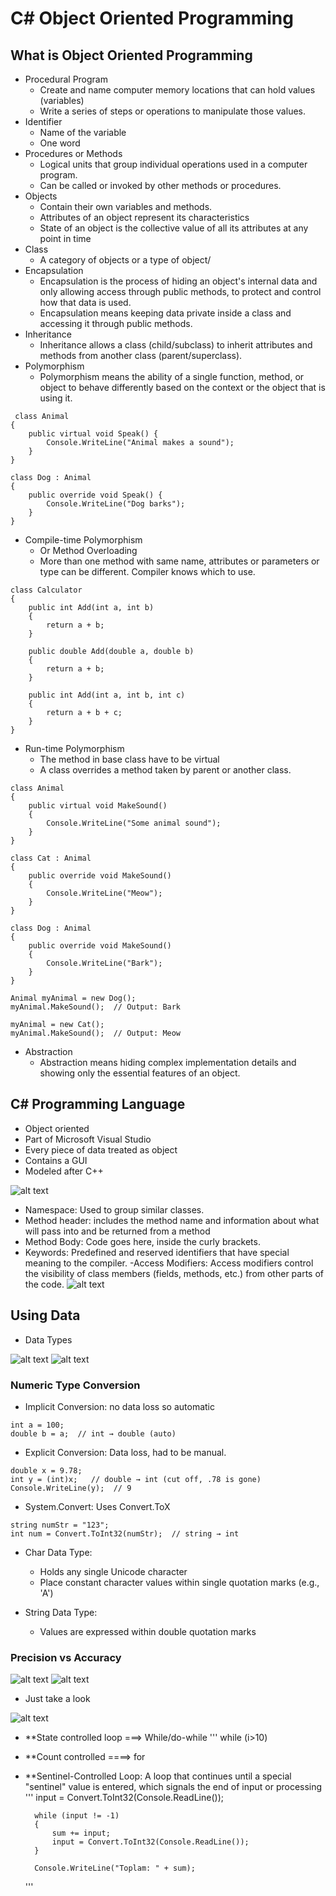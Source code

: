 # C# Object Oriented Programming

## What is Object Oriented Programming
- Procedural Program
  - Create and name computer memory locations that can hold values (variables)
  - Write a series of steps or operations to manipulate those values.
- Identifier
  - Name of the variable
  - One word
- Procedures or Methods
  - Logical units that group individual operations used in a computer program.
  - Can be called or invoked by other methods or procedures.
- Objects
  - Contain their own variables and methods.
  - Attributes of an object represent its characteristics
  - State of an object is the collective value of all its
attributes at any point in time
- Class
  - A category of objects or a type of object/
- Encapsulation
  - Encapsulation is the process of hiding an object's internal data and only allowing access through public methods, to protect and control how that data is used.
  - Encapsulation means keeping data private inside a class and accessing it through public methods.
- Inheritance
  - Inheritance allows a class (child/subclass) to inherit attributes and methods from another class (parent/superclass).
- Polymorphism
  - Polymorphism means the ability of a single function, method, or object to behave differently based on the context or the object that is using it.
```
 class Animal
{
    public virtual void Speak() {
        Console.WriteLine("Animal makes a sound");
    }
}

class Dog : Animal
{
    public override void Speak() {
        Console.WriteLine("Dog barks");
    }
}
```
- Compile-time Polymorphism
  - Or Method Overloading
  - More than one method with same name, attributes or parameters or type can be different. Compiler knows which to use.
```
class Calculator
{
    public int Add(int a, int b)
    {
        return a + b;
    }

    public double Add(double a, double b)
    {
        return a + b;
    }

    public int Add(int a, int b, int c)
    {
        return a + b + c;
    }
}
```

- Run-time Polymorphism
  - The method in base class have to be virtual
  - A class overrides a method taken by parent or another class.
```
class Animal
{
    public virtual void MakeSound()
    {
        Console.WriteLine("Some animal sound");
    }
}

class Cat : Animal
{
    public override void MakeSound()
    {
        Console.WriteLine("Meow");
    }
}

class Dog : Animal
{
    public override void MakeSound()
    {
        Console.WriteLine("Bark");
    }
}

Animal myAnimal = new Dog();
myAnimal.MakeSound();  // Output: Bark

myAnimal = new Cat();
myAnimal.MakeSound();  // Output: Meow
```



- Abstraction
  - Abstraction means hiding complex implementation details and showing only the essential features of an object.


## C# Programming Language
- Object oriented
- Part of Microsoft Visual Studio
- Every piece of data treated as object
- Contains a GUI
- Modeled after C++

![alt text](image.png)

- Namespace: Used to group similar classes.
- Method header: includes the method name and information about what
will pass into and be returned from a method
- Method Body: Code goes here, inside the curly brackets.
- Keywords: Predefined and reserved identifiers that have special
meaning to the compiler.
-Access Modifiers: Access modifiers control the visibility of class members (fields, methods, etc.) from other parts of the code.
![alt text](image-2.png)

## Using Data

- Data Types

![alt text](image-3.png)
![alt text](image-4.png)

### Numeric Type Conversion
- Implicit Conversion: no data loss so automatic
```
int a = 100;
double b = a;  // int → double (auto)
```
- Explicit Conversion: Data loss, had to be manual.
```
double x = 9.78;
int y = (int)x;   // double → int (cut off, .78 is gone)
Console.WriteLine(y);  // 9
```

- System.Convert: Uses Convert.ToX

```
string numStr = "123";
int num = Convert.ToInt32(numStr);  // string → int
```
- Char Data Type:
  - Holds any single Unicode character
  - Place constant character values within single
quotation marks (e.g., 'A')

- String Data Type:
  - Values are expressed within double quotation marks


### Precision vs Accuracy
![alt text](image-5.png)
![alt text](image-6.png)


- Just take a look

![alt text](image-7.png)

- **State controlled loop ===> While/do-while
'''
while (i>10)
- **Count controlled ====> for
- **Sentinel-Controlled Loop: A loop that continues until a special "sentinel" value is entered, which signals the end of input or processing
'''
        input = Convert.ToInt32(Console.ReadLine());

        while (input != -1)
        {
            sum += input;
            input = Convert.ToInt32(Console.ReadLine());
        }

        Console.WriteLine("Toplam: " + sum);
  '''
